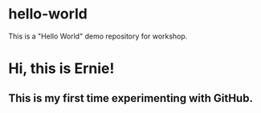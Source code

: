 # hello-world
This is a "Hello World" demo repository for workshop.
<h1>Hi, this is Ernie!</h1>
<h2>This is my first time experimenting with GitHub.</h2>
